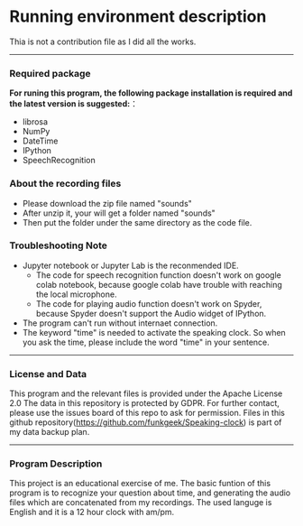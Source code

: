 # Running environment description

Thia is not a contribution file as I did all the works.

---

### Required package

**For runing this program, the following package installation is required and the latest version is suggested:**：

- librosa
- NumPy
- DateTime
- IPython
- SpeechRecognition

### About the recording files

- Please download the zip file named "sounds"
- After unzip it, your will get a folder named "sounds"
- Then put the folder under the same directory as the code file.

### Troubleshooting Note

- Jupyter notebook or Jupyter Lab is the reconmended IDE.
  - The code for speech recognition function doesn't work on google colab notebook, because google colab have trouble with reaching the local microphone.
  - The code for playing audio function doesn't work on Spyder, because Spyder doesn't support the Audio widget of IPython.
- The program can't run without internaet connection.
- The keyword "time" is needed to activate the speaking clock. So when you ask the time, please include the word "time" in your sentence.

---

### License and Data

This program and the relevant files is provided under the Apache License 2.0
The data in this repository is protected by GDPR. For further contact, please use the issues board of this repo to ask for permission.
Files in this github repository(https://github.com/funkgeek/Speaking-clock) is part of my data backup plan.

---

### Program Description

This project is an educational exercise of me. The basic funtion of this program is to recognize your question about time, and generating the audio files which are concatenated from my recordings. The used languge is English and it is a 12 hour clock with am/pm.
